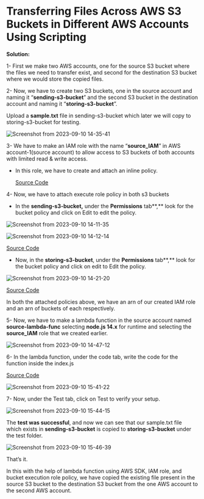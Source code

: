# Transferring Files Across AWS S3 Buckets in Different AWS Accounts Using Scripting

**Solution:**

1- First we make two AWS accounts, one for the source S3 bucket where the files we need to transfer exist, and second for the destination S3 bucket where we would store the copied files.

2- Now, we have to create two S3 buckets, one in the source account and naming it “**sending-s3-bucket**” and the second S3 bucket in the destination account and naming it “**storing-s3-bucket**”.

Upload a **sample.txt** file in sending-s3-bucket which later we will copy to storing-s3-bucket for testing.

![Screenshot from 2023-09-10 14-35-41](https://github.com/chirag0002/Cross-Account-Data-Transfer-In-S3-Buckets/assets/87241050/81925686-a1ac-4fa4-8362-3c152ed0936a)

3- We have to make an IAM role with the name “**source\_IAM**” in AWS account-1(source account) to allow access to S3 buckets of both accounts with limited read & write access.

- In this role, we have to create and attach an inline policy.

  [Source Code](IAM-Role-Policy.json)

4- Now, we have to attach execute role policy in both s3 buckets

- In the **sending-s3-bucket,** under the **Permissions** tab**,** look for the bucket policy and click on Edit to edit the policy.
  
![Screenshot from 2023-09-10 14-11-35](https://github.com/chirag0002/Cross-Account-Data-Transfer-In-S3-Buckets/assets/87241050/17e3573c-594c-4fd9-b009-d73021868db0)

![Screenshot from 2023-09-10 14-12-14](https://github.com/chirag0002/Cross-Account-Data-Transfer-In-S3-Buckets/assets/87241050/42b7fdc2-be80-48be-a4f1-1261112b9784)

  [Source Code](Source-Bucket-Policy.json)

- Now, in the **storing-s3-bucket**, under the **Permissions** tab**,** look for the bucket policy and click on edit to Edit the policy.

![Screenshot from 2023-09-10 14-21-20](https://github.com/chirag0002/Cross-Account-Data-Transfer-In-S3-Buckets/assets/87241050/f77ee7d8-2332-4b25-89ff-9d34014bc560)

  [Source Code](Destination-Bucket-Policy.json)

In both the attached policies above, we have an arn of our created IAM role and an arn of buckets of each respectively.

5- Now, we have to make a lambda function in the source account named **source-lambda-func** selecting **node.js 14.x** for runtime and selecting the **source\_IAM** role that we created earlier.

![Screenshot from 2023-09-10 14-47-12](https://github.com/chirag0002/Cross-Account-Data-Transfer-In-S3-Buckets/assets/87241050/04158c6e-577e-497d-b5ba-23ef5c11889f)

6- In the lambda function, under the code tab, write the code for the function inside the index.js

[Source Code](Lambda-Function.js)

![Screenshot from 2023-09-10 15-41-22](https://github.com/chirag0002/Cross-Account-Data-Transfer-In-S3-Buckets/assets/87241050/a9171e3b-167a-4cc6-b16d-f931bf095e5e)

7- Now, under the Test tab, click on Test to verify your setup.

![Screenshot from 2023-09-10 15-44-15](https://github.com/chirag0002/Cross-Account-Data-Transfer-In-S3-Buckets/assets/87241050/ba4fc2fa-295f-4118-ac1a-fc442583b6c2)

The **test was successful**, and now we can see that our sample.txt file which exists in **sending-s3-bucket** is copied to **storing-s3-bucket** under the test folder.

![Screenshot from 2023-09-10 15-46-39](https://github.com/chirag0002/Cross-Account-Data-Transfer-In-S3-Buckets/assets/87241050/e9f300d4-2cc6-435a-a8ef-a61eabb98f57)

That’s it.

In this with the help of lambda function using AWS SDK, IAM role, and bucket execution role policy, we have copied the existing file present in the source S3 bucket to the destination S3 bucket from the one AWS account to the second AWS account.
